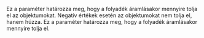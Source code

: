 Ez a paraméter határozza meg, hogy a folyadék áramlásakor mennyire tolja el az objektumokat. Negatív értékek esetén az objektumokat nem tolja el, hanem húzza. Ez a paraméter határozza meg, hogy a folyadék áramlásakor mennyire tolja el.